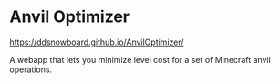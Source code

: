 Anvil Optimizer 
=======
https://ddsnowboard.github.io/AnvilOptimizer/

A webapp that lets you minimize level cost for a set of Minecraft anvil operations.

